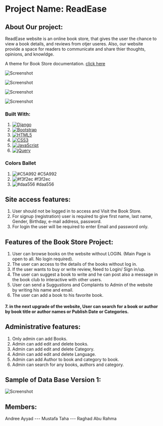 # Project Name: ReadEase

## About Our project:
ReadEase website is an online book store, that gives the user the chance to view a book details, and reviews from otjer useres. Also, our website provide a space for readers to communicate and share thier thoughts, opinions, and knowldge. 


A theme for Book Store documentation.
[click here](http://13.50.247.112/)

![Screenshot](https://media.discordapp.net/attachments/1243238652193144908/1245360343589589012/Screenshot_2024-05-29_at_3.56.31_PM.png?ex=665877b3&is=66572633&hm=477882b7c9a81ac55cb09d34eeb4448a39f6b9d4cdeb086ed0d1743130da3402&=&format=webp&quality=lossless&width=888&height=501)

![Screenshot](https://media.discordapp.net/attachments/1243238652193144908/1245364685566378004/Screenshot_2024-05-29_at_4.14.01_PM.png?ex=66587bbe&is=66572a3e&hm=44919b3be586f754f360353155ac4dbe338b30f032abd8ab7e85d1e017d2134b&=&format=webp&quality=lossless&width=888&height=501)

![Screenshot](https://media.discordapp.net/attachments/1243238652193144908/1245367968611831808/Screenshot_2024-05-29_at_4.26.52_PM.png?ex=66587ecd&is=66572d4d&hm=3ca725c48ea878e647afb241590a9e45e513d8e18c5505dce74e95f48cff607a&=&format=webp&quality=lossless&width=888&height=501)


![Screenshot](https://media.discordapp.net/attachments/1243238652193144908/1245368533026603029/Screenshot_2024-05-29_at_4.29.14_PM.png?ex=66587f54&is=66572dd4&hm=661f0faba5abd7cc015f12947ebd58bc225caaf29bee1f291133e22eab8fa08c&=&format=webp&quality=lossless&width=888&height=501)


### Built With:
1. [![Django](https://img.shields.io/badge/Django-v2.2.4-green?logo=django)](https://www.djangoproject.com/)
2. [![Bootstrap](https://img.shields.io/badge/Bootstrap-v5.0.0-blueviolet?logo=bootstrap)](https://getbootstrap.com/)
3. [![HTML5](https://img.shields.io/badge/HTML5-valid-blue?logo=html5)](https://validator.w3.org/)
4. [![CSS3](https://img.shields.io/badge/CSS3-valid-blue?logo=css3)](https://www.w3.org/Style/CSS/)
5. [![JavaScript](https://img.shields.io/badge/JavaScript-valid-yellow?logo=javascript)](https://developer.mozilla.org/en-US/docs/Web/JavaScript)
6. [![jQuery](https://img.shields.io/badge/jQuery-v3.6.0-blue?logo=jquery)](https://jquery.com/)

### Colors Ballet
1. ![#C5A992](https://placehold.co/15x15/C5A992/C5A992.png) #C5A992
2. ![#f3f2ec](https://placehold.co/15x15/f3f2ec/f3f2ec.png) #f3f2ec
3. ![#daa556](https://placehold.co/15x15/daa556/daa556.png) #daa556

## Site access features:
1.	User should not be logged in to access and Visit the Book Store.
2.  For signup (registration) user is required to give first name, last name, Gender, Birthday, e-mail address, password.
3. 	For login the user will be required to enter Email and password only.

## Features of the Book Store Project:
1.	User can browse books on the website without LOGIN. (Main Page is open to all. No login required).
2.	The user can access to the details of the books without log in.
3. 	If the user wants to buy or write review, Need to Login/ Sign in/up.
4. 	The user can suggest a book to write and he can post also a message in the book club to interactive with other users.
5.	User can send a Suggustions and Complaints to Admin of the website by writing his name and email.
6.	The user can add a book to his favorite book.
#### 7.	in the next upgrade of the website, User can search for a book or author by book title or author names or Publish Date or Categories.

## Administrative features:
1.	Only admin can add Books.
2.	Admin can add edit and delete books.
3.	Admin can add edit and delete Category.
4.	Admin can add edit and delete Language.
5.	Admin can add Author to book and category to book.
6.	Admin can search for any books, authors and category.

## Sample of Data Base Version 1:
![Screenshot](https://media.discordapp.net/attachments/1243238652193144908/1245370265123164240/image.png?ex=665880f1&is=66572f71&hm=fe0acde0101d01bcf1620222722551a4fe2b3de767b2c2c489a09e90ce7e2f52&=&format=webp&quality=lossless&width=888&height=527)




## Members:
Andree Ayyad --- Mustafa Taha --- Raghad Abu Rahma

